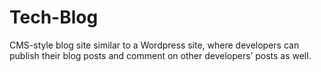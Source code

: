 # Tech-Blog
CMS-style blog site similar to a Wordpress site, where developers can publish their blog posts and comment on other developers’ posts as well.

